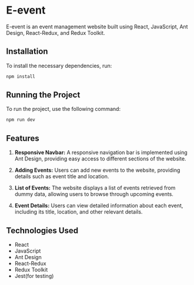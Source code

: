 # E-event

E-event is an event management website built using React, JavaScript, Ant Design, React-Redux, and Redux Toolkit.

## Installation

To install the necessary dependencies, run:

```bash
npm install
```

## Running the Project

To run the project, use the following command:

```bash
npm run dev
```

## Features

1. **Responsive Navbar:** A responsive navigation bar is implemented using Ant Design, providing easy access to different sections of the website.
   
2. **Adding Events:** Users can add new events to the website, providing details such as event title and location.
   
3. **List of Events:** The website displays a list of events retrieved from dummy data, allowing users to browse through upcoming events.
   
4. **Event Details:** Users can view detailed information about each event, including its title, location, and other relevant details.

## Technologies Used

- React
- JavaScript
- Ant Design
- React-Redux
- Redux Toolkit
- Jest(for testing)
